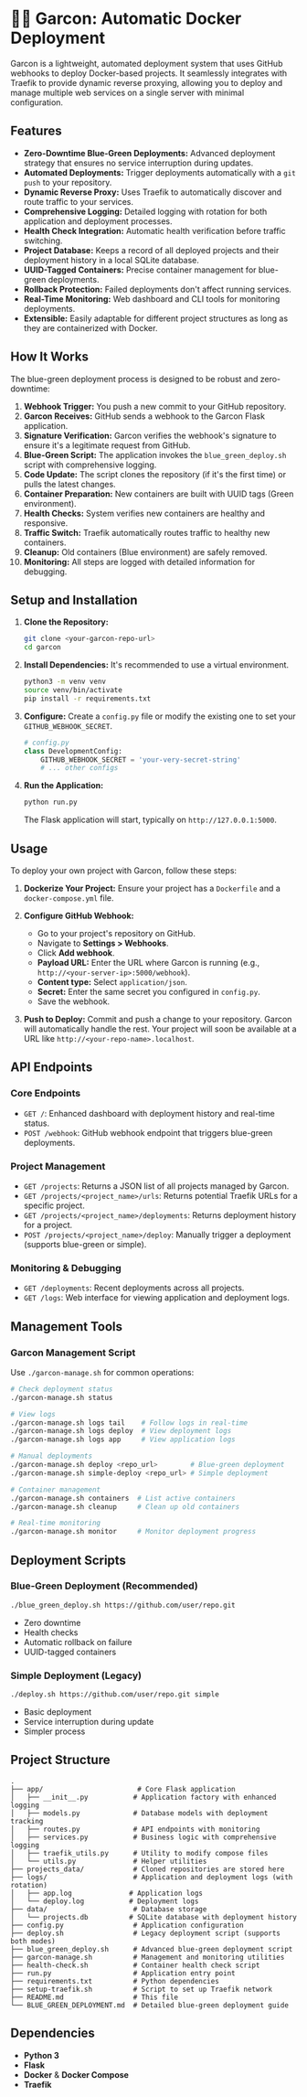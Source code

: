 # 🧑‍🍳 Garcon: Automatic Docker Deployment

Garcon is a lightweight, automated deployment system that uses GitHub webhooks to deploy Docker-based projects. It seamlessly integrates with Traefik to provide dynamic reverse proxying, allowing you to deploy and manage multiple web services on a single server with minimal configuration.

## Features

- **Zero-Downtime Blue-Green Deployments:** Advanced deployment strategy that ensures no service interruption during updates.
- **Automated Deployments:** Trigger deployments automatically with a `git push` to your repository.
- **Dynamic Reverse Proxy:** Uses Traefik to automatically discover and route traffic to your services.
- **Comprehensive Logging:** Detailed logging with rotation for both application and deployment processes.
- **Health Check Integration:** Automatic health verification before traffic switching.
- **Project Database:** Keeps a record of all deployed projects and their deployment history in a local SQLite database.
- **UUID-Tagged Containers:** Precise container management for blue-green deployments.
- **Rollback Protection:** Failed deployments don't affect running services.
- **Real-Time Monitoring:** Web dashboard and CLI tools for monitoring deployments.
- **Extensible:** Easily adaptable for different project structures as long as they are containerized with Docker.

## How It Works

The blue-green deployment process is designed to be robust and zero-downtime:

1.  **Webhook Trigger:** You push a new commit to your GitHub repository.
2.  **Garcon Receives:** GitHub sends a webhook to the Garcon Flask application.
3.  **Signature Verification:** Garcon verifies the webhook's signature to ensure it's a legitimate request from GitHub.
4.  **Blue-Green Script:** The application invokes the `blue_green_deploy.sh` script with comprehensive logging.
5.  **Code Update:** The script clones the repository (if it's the first time) or pulls the latest changes.
6.  **Container Preparation:** New containers are built with UUID tags (Green environment).
7.  **Health Checks:** System verifies new containers are healthy and responsive.
8.  **Traffic Switch:** Traefik automatically routes traffic to healthy new containers.
9.  **Cleanup:** Old containers (Blue environment) are safely removed.
10. **Monitoring:** All steps are logged with detailed information for debugging.

## Setup and Installation

1.  **Clone the Repository:**
    ```bash
    git clone <your-garcon-repo-url>
    cd garcon
    ```

2.  **Install Dependencies:**
    It's recommended to use a virtual environment.
    ```bash
    python3 -m venv venv
    source venv/bin/activate
    pip install -r requirements.txt
    ```

3.  **Configure:**
    Create a `config.py` file or modify the existing one to set your `GITHUB_WEBHOOK_SECRET`.
    ```python
    # config.py
    class DevelopmentConfig:
        GITHUB_WEBHOOK_SECRET = 'your-very-secret-string'
        # ... other configs
    ```

4.  **Run the Application:**
    ```bash
    python run.py
    ```
    The Flask application will start, typically on `http://127.0.0.1:5000`.

## Usage

To deploy your own project with Garcon, follow these steps:

1.  **Dockerize Your Project:** Ensure your project has a `Dockerfile` and a `docker-compose.yml` file.

2.  **Configure GitHub Webhook:**
    - Go to your project's repository on GitHub.
    - Navigate to **Settings > Webhooks**.
    - Click **Add webhook**.
    - **Payload URL:** Enter the URL where Garcon is running (e.g., `http://<your-server-ip>:5000/webhook`).
    - **Content type:** Select `application/json`.
    - **Secret:** Enter the same secret you configured in `config.py`.
    - Save the webhook.

3.  **Push to Deploy:**
    Commit and push a change to your repository. Garcon will automatically handle the rest. Your project will soon be available at a URL like `http://<your-repo-name>.localhost`.

## API Endpoints

### Core Endpoints
- `GET /`: Enhanced dashboard with deployment history and real-time status.
- `POST /webhook`: GitHub webhook endpoint that triggers blue-green deployments.

### Project Management
- `GET /projects`: Returns a JSON list of all projects managed by Garcon.
- `GET /projects/<project_name>/urls`: Returns potential Traefik URLs for a specific project.
- `GET /projects/<project_name>/deployments`: Returns deployment history for a project.
- `POST /projects/<project_name>/deploy`: Manually trigger a deployment (supports blue-green or simple).

### Monitoring & Debugging
- `GET /deployments`: Recent deployments across all projects.
- `GET /logs`: Web interface for viewing application and deployment logs.

## Management Tools

### Garcon Management Script
Use `./garcon-manage.sh` for common operations:

```bash
# Check deployment status
./garcon-manage.sh status

# View logs
./garcon-manage.sh logs tail    # Follow logs in real-time
./garcon-manage.sh logs deploy  # View deployment logs
./garcon-manage.sh logs app     # View application logs

# Manual deployments
./garcon-manage.sh deploy <repo_url>        # Blue-green deployment
./garcon-manage.sh simple-deploy <repo_url> # Simple deployment

# Container management
./garcon-manage.sh containers  # List active containers
./garcon-manage.sh cleanup     # Clean up old containers

# Real-time monitoring
./garcon-manage.sh monitor     # Monitor deployment progress
```

## Deployment Scripts

### Blue-Green Deployment (Recommended)
```bash
./blue_green_deploy.sh https://github.com/user/repo.git
```
- Zero downtime
- Health checks
- Automatic rollback on failure
- UUID-tagged containers

### Simple Deployment (Legacy)
```bash
./deploy.sh https://github.com/user/repo.git simple
```
- Basic deployment
- Service interruption during update
- Simpler process

## Project Structure

```
.
├── app/                       # Core Flask application
│   ├── __init__.py           # Application factory with enhanced logging
│   ├── models.py             # Database models with deployment tracking
│   ├── routes.py             # API endpoints with monitoring
│   ├── services.py           # Business logic with comprehensive logging
│   ├── traefik_utils.py      # Utility to modify compose files
│   └── utils.py              # Helper utilities
├── projects_data/            # Cloned repositories are stored here
├── logs/                     # Application and deployment logs (with rotation)
│   ├── app.log              # Application logs
│   └── deploy.log           # Deployment logs
├── data/                     # Database storage
│   └── projects.db          # SQLite database with deployment history
├── config.py                 # Application configuration
├── deploy.sh                 # Legacy deployment script (supports both modes)
├── blue_green_deploy.sh      # Advanced blue-green deployment script
├── garcon-manage.sh          # Management and monitoring utilities
├── health-check.sh           # Container health check script
├── run.py                    # Application entry point
├── requirements.txt          # Python dependencies
├── setup-traefik.sh          # Script to set up Traefik network
├── README.md                 # This file
└── BLUE_GREEN_DEPLOYMENT.md  # Detailed blue-green deployment guide
```

## Dependencies

- **Python 3**
- **Flask**
- **Docker** & **Docker Compose**
- **Traefik**

